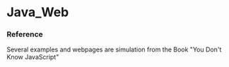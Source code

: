 # Java_Web

### Reference
Several examples and webpages are simulation from the Book "You Don't Know JavaScript"
